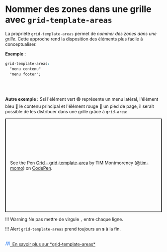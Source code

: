 # Nommer des zones dans une grille avec `grid-template-areas`

La propriété `grid-template-areas` permet de *nommer des zones dans une
grille*. Cette approche rend la disposition des éléments plus facile à
conceptualiser.

**Exemple :**

``` css
grid-template-areas:
  "menu contenu"
  "menu footer";
```

<br>
<br>

**Autre exemple :**
Ssi l'élément vert 🟢 représente un menu latéral, l'élément bleu 🔵 le contenu principal et l'élément rouge 🔴 un pied de page, il serait possible de les distribuer dans une grille grâce à `grid-area`:

<p class="codepen" data-height="300" data-default-tab="result" data-slug-hash="ExGozdN" data-pen-title=" Grid - grid-template-area" data-user="tim-momo" style="height: 300px; box-sizing: border-box; display: flex; align-items: center; justify-content: center; border: 2px solid; margin: 1em 0; padding: 1em;">
  <span>See the Pen <a href="https://codepen.io/tim-momo/pen/ExGozdN">
   Grid - grid-template-area</a> by TIM Montmorency (<a href="https://codepen.io/tim-momo">@tim-momo</a>)
  on <a href="https://codepen.io">CodePen</a>.</span>
</p>
<script async src="https://public.codepenassets.com/embed/index.js"></script>


!!! Warning 
    Ne pas mettre de virgule `,` entre chaque ligne.

!!! Alert
    `grid-template-areas` prend toujours un **s** à la fin.


<br>
<a href="https://developer.mozilla.org/fr/docs/Web/CSS/grid-template-areas" class="md-button "><img src="../../assets/mdn.svg" style="width: 15px; height: auto;">&nbsp;&nbsp;En savoir plus sur *grid-template-areas*</a>
